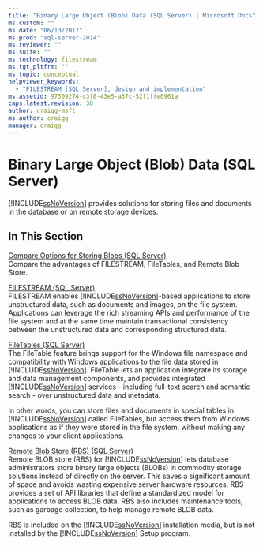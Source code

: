 ```yaml
---
title: "Binary Large Object (Blob) Data (SQL Server) | Microsoft Docs"
ms.custom: ""
ms.date: "06/13/2017"
ms.prod: "sql-server-2014"
ms.reviewer: ""
ms.suite: ""
ms.technology: filestream
ms.tgt_pltfrm: ""
ms.topic: conceptual
helpviewer_keywords: 
  - "FILESTREAM [SQL Server], design and implementation"
ms.assetid: 97509274-c3f8-43e5-a37c-52f1ffe0961a
caps.latest.revision: 38
author: craigg-msft
ms.author: craigg
manager: craigg
---
```

# Binary Large Object (Blob) Data (SQL Server)
  [!INCLUDE[ssNoVersion](../../includes/ssnoversion-md.md)] provides solutions for storing files and documents in the database or on remote storage devices.  
  
##  <a name="section"></a> In This Section  
 [Compare Options for Storing Blobs &#40;SQL Server&#41;](compare-options-for-storing-blobs-sql-server.md)  
 Compare the advantages of FILESTREAM, FileTables, and Remote Blob Store.  
  
 [FILESTREAM &#40;SQL Server&#41;](filestream-sql-server.md)  
 FILESTREAM enables [!INCLUDE[ssNoVersion](../../includes/ssnoversion-md.md)]-based applications to store unstructured data, such as documents and images, on the file system. Applications can leverage the rich streaming APIs and performance of the file system and at the same time maintain transactional consistency between the unstructured data and corresponding structured data.  
  
 [FileTables &#40;SQL Server&#41;](filetables-sql-server.md)  
 The FileTable feature brings support for the Windows file namespace and compatibility with Windows applications to the file data stored in [!INCLUDE[ssNoVersion](../../includes/ssnoversion-md.md)]. FileTable lets an application integrate its storage and data management components, and provides integrated [!INCLUDE[ssNoVersion](../../includes/ssnoversion-md.md)] services - including full-text search and semantic search - over unstructured data and metadata.  
  
 In other words, you can store files and documents in special tables in [!INCLUDE[ssNoVersion](../../includes/ssnoversion-md.md)] called FileTables, but access them from Windows applications as if they were stored in the file system, without making any changes to your client applications.  
  
 [Remote Blob Store &#40;RBS&#41; &#40;SQL Server&#41;](remote-blob-store-rbs-sql-server.md)  
 Remote BLOB store (RBS) for [!INCLUDE[ssNoVersion](../../includes/ssnoversion-md.md)] lets database administrators store binary large objects (BLOBs) in commodity storage solutions instead of directly on the server. This saves a significant amount of space and avoids wasting expensive server hardware resources. RBS provides a set of API libraries that define a standardized model for applications to access BLOB data. RBS also includes maintenance tools, such as garbage collection, to help manage remote BLOB data.  
  
 RBS is included on the [!INCLUDE[ssNoVersion](../../includes/ssnoversion-md.md)] installation media, but is not installed by the [!INCLUDE[ssNoVersion](../../includes/ssnoversion-md.md)] Setup program.  
  
  
